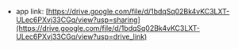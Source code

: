 - app link: [https://drive.google.com/file/d/1bdqSq02Bk4vKC3LXT-ULec6PXvj33CGq/view?usp=sharing](https://drive.google.com/file/d/1bdqSq02Bk4vKC3LXT-ULec6PXvj33CGq/view?usp=drive_link)

